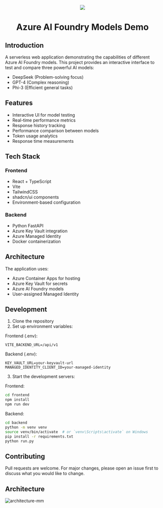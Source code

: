 <p align="center">
  <a href="https://skillicons.dev">
    <img src="https://skillicons.dev/icons?i=azure,react,ts,python,vite,docker" />
  </a>
</p>

<h1 align="center">Azure AI Foundry Models Demo</h1>

## Introduction

A serverless web application demonstrating the capabilities of different Azure AI Foundry models. This project provides an interactive interface to test and compare three powerful AI models:
- DeepSeek (Problem-solving focus)
- GPT-4 (Complex reasoning)
- Phi-3 (Efficient general tasks)

## Features

- Interactive UI for model testing
- Real-time performance metrics
- Response history tracking
- Performance comparison between models
- Token usage analytics
- Response time measurements

## Tech Stack

### Frontend
- React + TypeScript
- Vite
- TailwindCSS
- shadcn/ui components
- Environment-based configuration

### Backend
- Python FastAPI
- Azure Key Vault integration
- Azure Managed Identity
- Docker containerization

## Architecture

The application uses:
- Azure Container Apps for hosting
- Azure Key Vault for secrets
- Azure AI Foundry models
- User-assigned Managed Identity

## Development

1. Clone the repository
2. Set up environment variables:

Frontend (.env):
```
VITE_BACKEND_URL=/api/v1
```

Backend (.env):
```
KEY_VAULT_URL=your-keyvault-url
MANAGED_IDENTITY_CLIENT_ID=your-managed-identity
```

3. Start the development servers:

Frontend:
```bash
cd frontend
npm install
npm run dev
```

Backend:
```bash
cd backend
python -m venv venv
source venv/bin/activate  # or `venv\Scripts\activate` on Windows
pip install -r requirements.txt
python run.py
```



## Contributing

Pull requests are welcome. For major changes, please open an issue first to discuss what you would like to change.

## Architecture

![architecture-mm](https://github.com/user-attachments/assets/619903f0-ad17-4a7d-9a5f-559243beaf71)

